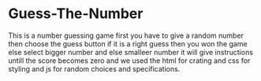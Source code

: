 # Guess-The-Number
This is a number guessing game first you have to give a random number then choose the guess button if it is a right guess then you won the game else select bigger number and else smalleer
number it will give instructions untill the score becomes zero and we used the html for crating and css for styling and js for random choices and specifications. 
